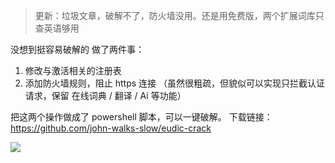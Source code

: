 > 更新：垃圾文章，破解不了，防火墙没用。还是用免费版，两个扩展词库只查英语够用

没想到挺容易破解的
做了两件事：
1. 修改与激活相关的注册表
2. 添加防火墙规则，阻止 https 连接 （虽然很粗疏，但貌似可以实现只拦截认证请求，保留 在线词典 / 翻译 / Ai 等功能）

把这两个操作做成了 powershell 脚本，可以一键破解。
下载链接：
https://github.com/john-walks-slow/eudic-crack

![](https://i.imgur.com/qS6Dt3q.png)
